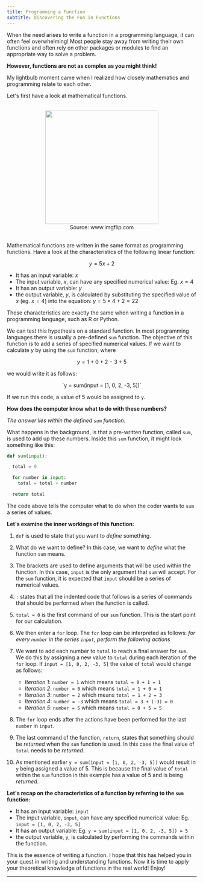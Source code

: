 ```yaml
---
title: Programming a Function
subtitle: Discovering the Fun in Functions
---
```


When the need arises to write a function in a programming language, it can often feel overwhelming! Most people stay away from writing their own functions and often rely on other packages or modules to find an appropriate way to solve a problem.

**However, functions are not as complex as you might think!**

My lightbulb moment came when I realized how closely mathematics and programming relate to each other.

Let's first have a look at mathematical functions.

<br>

<center><img style="width: 300px;"src="images/sin.jpg"></center>
<center>Source: www.imgflip.com</center>

<br>

Mathematical functions are written in the same format as programming functions. Have a look at the characteristics of the following linear function:

$$y = 5x + 2$$

* It has an input variable: $x$
* The input variable, $x$, can have any specified numerical value: Eg. $x = 4$
* It has an output variable: $y$
* the output variable, $y$, is calculated by substituting the specified value of $x$ (eg. $x = 4$) into the equation: $y = 5*4 + 2 = 22$

These characteristics are exactly the same when writing a function in a programming language, such as R or Python.

We can test this hypothesis on a standard function. In most programming languages there is usually a pre-defined `sum` function. The objective of this function is to add a series of specified numerical values. If we want to calculate $y$ by using the `sum` function, where

$$y = 1 + 0 + 2 - 3 + 5$$

we would write it as follows:


<p style="text-align: center;" markdown="1">`y = sum(input = [1, 0, 2, -3, 5])`</p>


If we run this code, a value of 5 would be assigned to `y`.

**How does the computer know what to do with these numbers?**

*The answer lies within the defined `sum` function.*

What happens in the background, is that a pre-written function, called `sum`, is used to add up these numbers. Inside this `sum` function, it might look something like this:

```  python
def sum(input):

  total = 0

  for number in input:
    total = total + number

  return total
```
The code above tells the computer what to do when the coder wants to `sum` a series of values.

**Let's examine the inner workings of this function:**

1. `def` is used to state that you want to *define* something.

2. What do we want to define? In this case, we want to *define* what the function `sum` means.

3. The brackets are used to define arguments that will be used within the function. In this case, `input` is the only argument that `sum` will accept. For the `sum` function, it is expected that `input` should be a series of numerical values.

4. `:` states that all the indented code that follows is a series of commands that should be performed when the function is called.

5. `total = 0` is the first command of our `sum` function. This is the start point for our calculation.

6. We then enter a `for` loop. The `for` loop can be interpreted as follows: *for every `number`  in the series `input`, perform the following actions*

7. We want to add each number to `total` to reach a final answer for `sum`. We do this by assigning a new value to `total` during each iteration of the `for` loop. If `input = [1, 0, 2, -3, 5]` the value of `total` would change as follows:
    - *Iteration 1*: `number = 1` which means `total = 0 + 1 = 1`
    - *Iteration 2*: `number = 0` which means `total = 1 + 0 = 1`
    - *Iteration 3*: `number = 2` which means `total = 1 + 2 = 3`
    - *Iteration 4*: `number = -3` which means `total = 3 + (-3) = 0`
    - *Iteration 5*: `number = 5` which means `total = 0 + 5 = 5`

8. The `for` loop ends after the actions have been performed for the last `number` in `input`.

9. The last command of the function, `return`, states that something should be *returned* when the `sum` function is used. In this case the final value of `total` needs to be *returned*.

10. As mentioned earlier `y = sum(input = [1, 0, 2, -3, 5])` would result in `y` being assigned a value of 5. This is because the final value of `total` within the `sum` function in this example has a value of 5 and is being *returned*.

**Let's recap on the characteristics of a function by referring to the `sum` function:**

* It has an input variable: `input`
* The input variable, `input`, can have any specified numerical value: Eg. `input = [1, 0, 2, -3, 5]`
* It has an output variable: Eg. `y = sum(input = [1, 0, 2, -3, 5]) = 5`
* the output variable, `y`, is calculated by performing the commands within the function.

This is the essence of writing a function. I hope that this has helped you in your quest in writing and understanding functions. Now it is time to apply your theoretical knowledge of functions in the real world! Enjoy!

***

</div>
</br>
